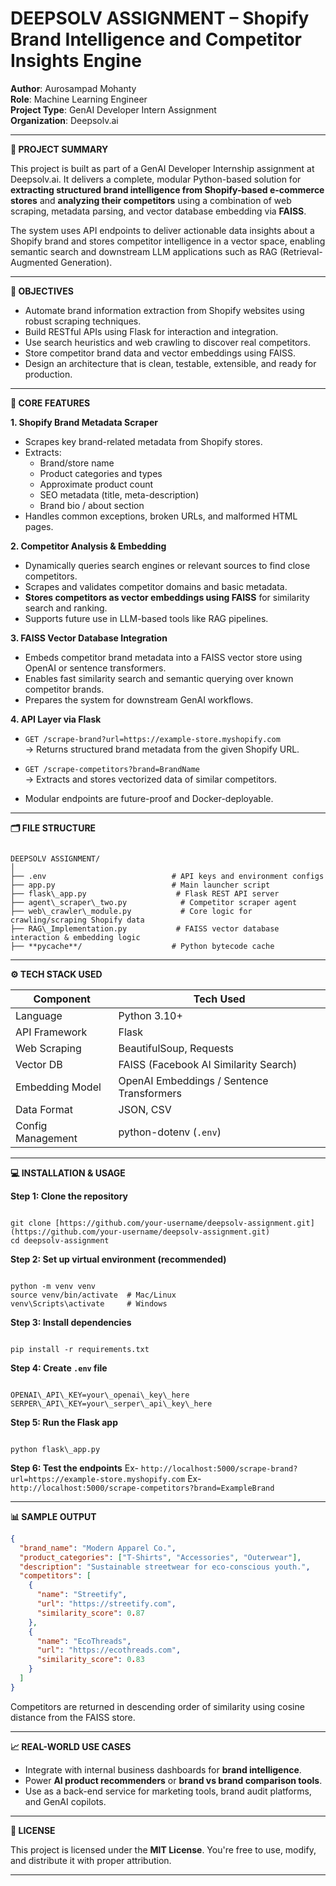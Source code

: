 
# **DEEPSOLV ASSIGNMENT – Shopify Brand Intelligence and Competitor Insights Engine**

**Author**: Aurosampad Mohanty  
**Role**: Machine Learning Engineer  
**Project Type**: GenAI Developer Intern Assignment  
**Organization**: Deepsolv.ai

---

**📘 PROJECT SUMMARY**

This project is built as part of a GenAI Developer Internship assignment at Deepsolv.ai. It delivers a complete, modular Python-based solution for **extracting structured brand intelligence from Shopify-based e-commerce stores** and **analyzing their competitors** using a combination of web scraping, metadata parsing, and vector database embedding via **FAISS**.

The system uses API endpoints to deliver actionable data insights about a Shopify brand and stores competitor intelligence in a vector space, enabling semantic search and downstream LLM applications such as RAG (Retrieval-Augmented Generation).

---

**🚀 OBJECTIVES**

- Automate brand information extraction from Shopify websites using robust scraping techniques.
- Build RESTful APIs using Flask for interaction and integration.
- Use search heuristics and web crawling to discover real competitors.
- Store competitor brand data and vector embeddings using FAISS.
- Design an architecture that is clean, testable, extensible, and ready for production.

---

**🧠 CORE FEATURES**

**1. Shopify Brand Metadata Scraper**
- Scrapes key brand-related metadata from Shopify stores.
- Extracts:
  - Brand/store name
  - Product categories and types
  - Approximate product count
  - SEO metadata (title, meta-description)
  - Brand bio / about section
- Handles common exceptions, broken URLs, and malformed HTML pages.

**2. Competitor Analysis & Embedding**
- Dynamically queries search engines or relevant sources to find close competitors.
- Scrapes and validates competitor domains and basic metadata.
- **Stores competitors as vector embeddings using FAISS** for similarity search and ranking.
- Supports future use in LLM-based tools like RAG pipelines.

**3. FAISS Vector Database Integration**
- Embeds competitor brand metadata into a FAISS vector store using OpenAI or sentence transformers.
- Enables fast similarity search and semantic querying over known competitor brands.
- Prepares the system for downstream GenAI workflows.

**4. API Layer via Flask**
- `GET /scrape-brand?url=https://example-store.myshopify.com`  
  → Returns structured brand metadata from the given Shopify URL.

- `GET /scrape-competitors?brand=BrandName`  
  → Extracts and stores vectorized data of similar competitors.

- Modular endpoints are future-proof and Docker-deployable.

---

**🗂️ FILE STRUCTURE**

```

DEEPSOLV ASSIGNMENT/
│
├── .env                            # API keys and environment configs
├── app.py                          # Main launcher script
├── flask\_app.py                    # Flask REST API server
├── agent\_scraper\_two.py            # Competitor scraper agent
├── web\_crawler\_module.py           # Core logic for crawling/scraping Shopify data
├── RAG\_Implementation.py           # FAISS vector database interaction & embedding logic
├── **pycache**/                    # Python bytecode cache

```

---

**⚙️ TECH STACK USED**

| Component         | Tech Used                                 |
|------------------|--------------------------------------------|
| Language          | Python 3.10+                              |
| API Framework     | Flask                                     |
| Web Scraping      | BeautifulSoup, Requests                   |
| Vector DB         | FAISS (Facebook AI Similarity Search)     |
| Embedding Model   | OpenAI Embeddings / Sentence Transformers |
| Data Format       | JSON, CSV                                 |
| Config Management | python-dotenv (`.env`)                    |

---

**💻 INSTALLATION & USAGE**

**Step 1: Clone the repository**
```

git clone [https://github.com/your-username/deepsolv-assignment.git](https://github.com/your-username/deepsolv-assignment.git)
cd deepsolv-assignment

```

**Step 2: Set up virtual environment (recommended)**
```

python -m venv venv
source venv/bin/activate  # Mac/Linux
venv\Scripts\activate     # Windows

```

**Step 3: Install dependencies**
```

pip install -r requirements.txt

```

**Step 4: Create `.env` file**
```

OPENAI\_API\_KEY=your\_openai\_key\_here
SERPER\_API\_KEY=your\_serper\_api\_key\_here

```

**Step 5: Run the Flask app**
```

python flask\_app.py

````

**Step 6: Test the endpoints**
Ex- `http://localhost:5000/scrape-brand?url=https://example-store.myshopify.com`
Ex- `http://localhost:5000/scrape-competitors?brand=ExampleBrand`

---

**📊 SAMPLE OUTPUT**

```json
{
  "brand_name": "Modern Apparel Co.",
  "product_categories": ["T-Shirts", "Accessories", "Outerwear"],
  "description": "Sustainable streetwear for eco-conscious youth.",
  "competitors": [
    {
      "name": "Streetify",
      "url": "https://streetify.com",
      "similarity_score": 0.87
    },
    {
      "name": "EcoThreads",
      "url": "https://ecothreads.com",
      "similarity_score": 0.83
    }
  ]
}
````

Competitors are returned in descending order of similarity using cosine distance from the FAISS store.

---

**📈 REAL-WORLD USE CASES**

* Integrate with internal business dashboards for **brand intelligence**.
* Power **AI product recommenders** or **brand vs brand comparison tools**.
* Use as a back-end service for marketing tools, brand audit platforms, and GenAI copilots.

---

**📄 LICENSE**

This project is licensed under the **MIT License**.
You're free to use, modify, and distribute it with proper attribution.

---





